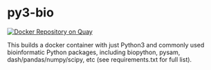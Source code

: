 # py3-bio
[![Docker Repository on Quay](https://quay.io/repository/broadinstitute/py3-bio/status "Docker Repository on Quay")](https://quay.io/repository/broadinstitute/py3-bio)

This builds a docker container with just Python3 and commonly used bioinformatic Python packages, including biopython, pysam, dash/pandas/numpy/scipy, etc (see requirements.txt for full list).
